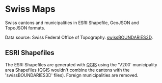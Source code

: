 Swiss Maps
==========

Swiss cantons and municipalities in ESRI Shapefile, GeoJSON and TopoJSON formats.

Data source: Swiss Federal Office of Topography. [swissBOUNDARIES3D](http://www.swisstopo.admin.ch/internet/swisstopo/en/home/products/landscape/swissBOUNDARIES3D.html).

ESRI Shapefiles
---------------

The ESRI Shapefiles are generated with [QGIS](http://qgis.org) using the 'V200' municipality area Shapefiles (QGIS wouldn't combine the cantons with the 'swissBOUNDARIES3D' files). Foreign municipalities are removed.